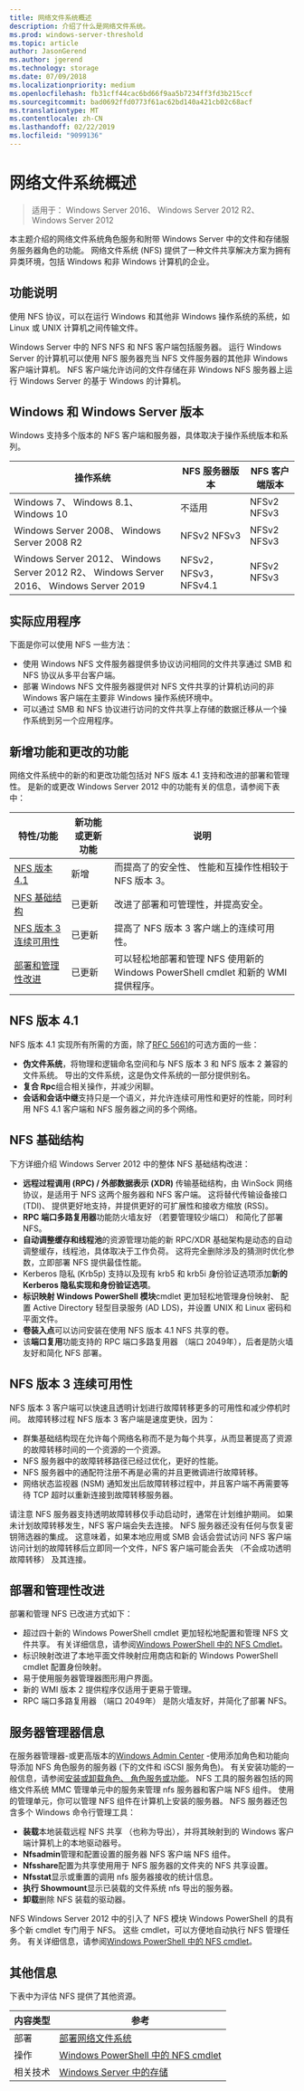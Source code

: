 ```yaml
---
title: 网络文件系统概述
description: 介绍了什么是网络文件系统。
ms.prod: windows-server-threshold
ms.topic: article
author: JasonGerend
ms.author: jgerend
ms.technology: storage
ms.date: 07/09/2018
ms.localizationpriority: medium
ms.openlocfilehash: fb31cff44cac6bd66f9aa5b7234ff3fd3b215ccf
ms.sourcegitcommit: bad0692ffd0773f61ac62bd140a421cb02c68acf
ms.translationtype: MT
ms.contentlocale: zh-CN
ms.lasthandoff: 02/22/2019
ms.locfileid: "9099136"
---
```

# 网络文件系统概述

>适用于： Windows Server 2016、 Windows Server 2012 R2、 Windows Server 2012

本主题介绍的网络文件系统角色服务和附带 Windows Server 中的文件和存储服务服务器角色的功能。 网络文件系统 (NFS) 提供了一种文件共享解决方案为拥有异类环境，包括 Windows 和非 Windows 计算机的企业。

## 功能说明

使用 NFS 协议，可以在运行 Windows 和其他非 Windows 操作系统的系统，如 Linux 或 UNIX 计算机之间传输文件。

Windows Server 中的 NFS NFS 和 NFS 客户端包括服务器。 运行 Windows Server 的计算机可以使用 NFS 服务器充当 NFS 文件服务器的其他非 Windows 客户端计算机。 NFS 客户端允许访问的文件存储在非 Windows NFS 服务器上运行 Windows Server 的基于 Windows 的计算机。

## Windows 和 Windows Server 版本

Windows 支持多个版本的 NFS 客户端和服务器，具体取决于操作系统版本和系列。 

| 操作系统 | NFS 服务器版本 |NFS 客户端版本|
| ----------------- | ------------------- | ----------------- |
| Windows 7、 Windows 8.1、 Windows 10 | 不适用 | NFSv2 NFSv3 |
| Windows Server 2008、 Windows Server 2008 R2 | NFSv2 NFSv3 | NFSv2 NFSv3 |
| Windows Server 2012、 Windows Server 2012 R2、 Windows Server 2016、 Windows Server 2019 | NFSv2，NFSv3，NFSv4.1  | NFSv2 NFSv3 |

## 实际应用程序

下面是你可以使用 NFS 一些方法：

- 使用 Windows NFS 文件服务器提供多协议访问相同的文件共享通过 SMB 和 NFS 协议从多平台客户端。
- 部署 Windows NFS 文件服务器提供对 NFS 文件共享的计算机访问的非 Windows 客户端在主要非 Windows 操作系统环境中。
- 可以通过 SMB 和 NFS 协议进行访问的文件共享上存储的数据迁移从一个操作系统到另一个应用程序。

## 新增功能和更改的功能

网络文件系统中的新的和更改功能包括对 NFS 版本 4.1 支持和改进的部署和管理性。 是新的或更改 Windows Server 2012 中的功能有关的信息，请参阅下表中：

|特性/功能|新功能或更新功能|说明|
|---|---|---|
|[NFS 版本 4.1](#nfs-version-4.1)|新增|而提高了的安全性、 性能和互操作性相较于 NFS 版本 3。|
|[NFS 基础结构](#nfs-infrastructure)|已更新|改进了部署和可管理性，并提高安全。|
|[NFS 版本 3 连续可用性](#nfs-version-3-continuous-availability)|已更新|提高了 NFS 版本 3 客户端上的连续可用性。|
|[部署和管理性改进](#deployment-and-manageability-improvements)|已更新|可以轻松地部署和管理 NFS 使用新的 Windows PowerShell cmdlet 和新的 WMI 提供程序。|

## NFS 版本 4.1

NFS 版本 4.1 实现所有所需的方面，除了[RFC 5661](https://tools.ietf.org/html/rfc5661)的可选方面的一些：

- **伪文件系统**，将物理和逻辑命名空间和与 NFS 版本 3 和 NFS 版本 2 兼容的文件系统。 导出的文件系统，这是伪文件系统的一部分提供别名。
- **复合 Rpc**组合相关操作，并减少闲聊。
- **会话和会话中继**支持只是一个语义，并允许连续可用性和更好的性能，同时利用 NFS 4.1 客户端和 NFS 服务器之间的多个网络。

## NFS 基础结构

下方详细介绍 Windows Server 2012 中的整体 NFS 基础结构改进：

- **远程过程调用 (RPC) / 外部数据表示 (XDR)** 传输基础结构，由 WinSock 网络协议，是适用于 NFS 这两个服务器和 NFS 客户端。 这将替代传输设备接口 (TDI)、 提供更好地支持，并提供更好的可扩展性和接收方缩放 (RSS)。
- **RPC 端口多路复用器**功能防火墙友好 （若要管理较少端口） 和简化了部署 NFS。
- **自动调整缓存和线程池**的资源管理功能的新 RPC/XDR 基础架构是动态的自动调整缓存，线程池，具体取决于工作负荷。 这将完全删除涉及的猜测时优化参数，立即部署 NFS 提供最佳性能。
- Kerberos 隐私 (Krb5p) 支持以及现有 krb5 和 krb5i 身份验证选项添加**新的 Kerberos 隐私实现和身份验证选项**。
- **标识映射 Windows PowerShell 模块**cmdlet 更加轻松地管理身份映射、 配置 Active Directory 轻型目录服务 (AD LDS)，并设置 UNIX 和 Linux 密码和平面文件。
- **卷装入点**可以访问安装在使用 NFS 版本 4.1 NFS 共享的卷。
- 该**端口复用**功能支持的 RPC 端口多路复用器 （端口 2049年），后者是防火墙友好和简化 NFS 部署。

## NFS 版本 3 连续可用性

NFS 版本 3 客户端可以快速且透明计划进行故障转移更多的可用性和减少停机时间。 故障转移过程 NFS 版本 3 客户端是速度更快，因为：

- 群集基础结构现在允许每个网络名称而不是为每个共享，从而显著提高了资源的故障转移时间的一个资源的一个资源。
- NFS 服务器中的故障转移路径已经过优化，更好的性能。
- NFS 服务器中的通配符注册不再是必需的并且更微调进行故障转移。
- 网络状态监视器 (NSM) 通知发出后故障转移过程中，并且客户端不再需要等待 TCP 超时以重新连接到故障转移服务器。

请注意 NFS 服务器支持透明故障转移仅手动启动时，通常在计划维护期间。 如果未计划故障转移发生，NFS 客户端会失去连接。 NFS 服务器还没有任何与恢复密钥筛选器的集成。 这意味着，如果本地应用或 SMB 会话会尝试访问 NFS 客户端访问计划的故障转移后立即同一个文件，NFS 客户端可能会丢失 （不会成功透明故障转移） 及其连接。

## 部署和管理性改进

部署和管理 NFS 已改进方式如下：

- 超过四十新的 Windows PowerShell cmdlet 更加轻松地配置和管理 NFS 文件共享。 有关详细信息，请参阅[Windows PowerShell 中的 NFS Cmdlet](https://docs.microsoft.com/powershell/module/nfs/?view=win10-ps)。
- 标识映射改进了本地平面文件映射应用商店和新的 Windows PowerShell cmdlet 配置身份映射。
- 易于使用服务器管理器图形用户界面。
- 新的 WMI 版本 2 提供程序仅适用于更易于管理。
- RPC 端口多路复用器 （端口 2049年） 是防火墙友好，并简化了部署 NFS。

## 服务器管理器信息

在服务器管理器-或更高版本的[Windows Admin Center](../../manage/windows-admin-center/understand/windows-admin-center.md) -使用添加角色和功能向导添加 NFS 角色服务的服务器 (下的文件和 iSCSI 服务角色)。 有关安装功能的一般信息，请参阅[安装或卸载角色、 角色服务或功能](<https://docs.microsoft.com/previous-versions/windows/it-pro/windows-server-2012-R2-and-2012/hh831809(v=ws.11)>)。 NFS 工具的服务器包括的网络文件系统 MMC 管理单元中的服务来管理 nfs 服务器和客户端 NFS 组件。 使用的管理单元，你可以管理 NFS 组件在计算机上安装的服务器。 NFS 服务器还包含多个 Windows 命令行管理工具：

- **装载**本地装载远程 NFS 共享 （也称为导出），并将其映射到的 Windows 客户端计算机上的本地驱动器号。
- **Nfsadmin**管理和配置设置的服务器 NFS 客户端 NFS 组件。
- **Nfsshare**配置为共享使用用于 NFS 服务器的文件夹的 NFS 共享设置。
- **Nfsstat**显示或重置的调用 nfs 服务器接收的统计信息。
- **执行 Showmount**显示已装载的文件系统 nfs 导出的服务器。
- **卸载**删除 NFS 装载的驱动器。

NFS Windows Server 2012 中的引入了 NFS 模块 Windows PowerShell 的具有多个新 cmdlet 专门用于 NFS。 这些 cmdlet，可以方便地自动执行 NFS 管理任务。 有关详细信息，请参阅[Windows PowerShell 中的 NFS cmdlet](https://docs.microsoft.com/powershell/module/nfs/?view=win10-ps)。

## 其他信息

下表中为评估 NFS 提供了其他资源。

|内容类型|参考|
|---|---|
|部署|[部署网络文件系统](deploy-nfs.md)|
|操作|[Windows PowerShell 中的 NFS cmdlet](https://docs.microsoft.com/powershell/module/nfs/?view=win10-ps)|
|相关技术|[Windows Server 中的存储](../storage.md)|